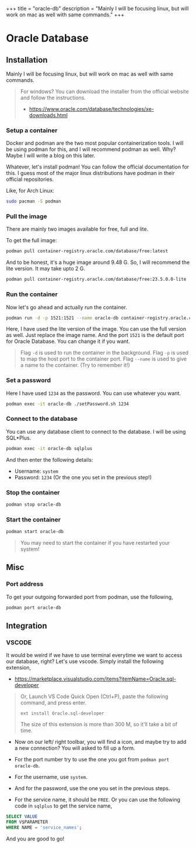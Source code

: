 +++
title = "oracle-db"
description = "Mainly I will be focusing linux, but will work on mac as well with same commands."
+++

# Oracle Database

## Installation

Mainly I will be focusing linux, but will work on mac as well with same commands.

> For windows? You can download the installer from the official website and follow the instructions.
>
> - <https://www.oracle.com/database/technologies/xe-downloads.html>

### Setup a container

Docker and podman are the two most popular containerization tools. I will be using podman for this, and I will recommend podman as well. Why? Maybe I will write a blog on this later.

Whatever, let's install podman! You can follow the official documentation for this. I guess most of the major linux distributions have podman in their official repositories.

Like, for Arch Linux:

```bash
sudo pacman -S podman
```

### Pull the image

There are mainly two images available for free, full and lite.

To get the full image:

```bash
podman pull container-registry.oracle.com/database/free:latest
```

And to be honest, it's a huge image around 9.48 G. So, I will recommend the lite version. It may take upto 2 G.

```bash
podman pull container-registry.oracle.com/database/free:23.5.0.0-lite
```

### Run the container

Now let's go ahead and actually run the container.

```bash
podman run -d -p 1521:1521 --name oracle-db container-registry.oracle.com/database/free:23.5.0.0-lite
```

Here, I have used the lite version of the image. You can use the full version as well. Just replace the image name.
And the port `1521` is the default port for Oracle Database. You can change it if you want.

> Flag `-d` is used to run the container in the background.
> Flag `-p` is used to map the host port to the container port.
> Flag `--name` is used to give a name to the container. (Try to remember it!)

### Set a password

Here I have used `1234` as the password. You can use whatever you want.

```bash
podman exec -it oracle-db ./setPassword.sh 1234
```

### Connect to the database

You can use any database client to connect to the database. I will be using SQL\*Plus.

```bash
podman exec -it oracle-db sqlplus
```

And then enter the following details:

- Username: `system`
- Password: `1234` (Or the one you set in the previous step!)

### Stop the container

```bash
podman stop oracle-db
```

### Start the container

```bash
podman start oracle-db
```

> You may need to start the container if you have restarted your system!

## Misc

### Port address

To get your outgoing forwarded port from podman, use the following,

```bash
podman port oracle-db     
```

## Integration

### VSCODE

It would be weird if we have to use terminal everytime we want to access our database, right?
Let's use vscode. Simply install the following extension,

- <https://marketplace.visualstudio.com/items?itemName=Oracle.sql-developer>

> Or, Launch VS Code Quick Open (Ctrl+P), paste the following command, and press enter.
>
> `ext install Oracle.sql-developer`
>
> The size of this extension is more than 300 M, so it'll take a bit of time.

- Now on our left/ right toolbar, you will find a icon, and maybe try to add a new connection? You will asked to fill up a form.

- For the port number try to use the one you got from `podman port oracle-db`.

- For the username, use `system`.

- And for the password, use the one you set in the previous steps.

- For the service name, it should be `FREE`. Or you can use the following code in `sqlplus` to get the service name,

```sql
SELECT VALUE 
FROM V$PARAMETER 
WHERE NAME = 'service_names';
```

And you are good to go!

